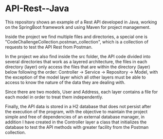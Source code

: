 # API-Rest--Java

This repository shows an example of a Rest API developed in Java, working on the SpringBoot framework and using Maven for project management.

Inside the project we find multiple files and directories, a special one is "CodeChallengeCollection.postman_collection", which is a collection of requests to test the API Rest from Postman.

In the project we also find inside the src folder, the API code divided into several directories that work as a layered architecture, the files in each directory (layer) only access the files that are within the directory (layer) below following the order: Controller -> Service -> Repository -> Model, with the exception of the model layer which all other layers must be able to access to know the nature of the data they are dealing with.

Since there are two models, User and Address, each layer contains a file for each model in order to treat them independently.

Finally, the API data is stored in a H2 database that does not persist after the execution of the program, with the objective to maintain the project simple and free of dependencies of an external database manager, in addition I have created in the Controller layer a class that initializes the database to test the API methods with greater facility from the Postman collection.

